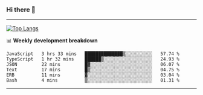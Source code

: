 ### Hi there 👋

-------
[![Top Langs](https://github-readme-stats.vercel.app/api/top-langs/?username=ashish-r)](https://github.com/anuraghazra/github-readme-stats)

📊 **Weekly development breakdown**
<!--START_SECTION:waka-->

```text
JavaScript   3 hrs 33 mins   ██████████████▒░░░░░░░░░░   57.74 %
TypeScript   1 hr 32 mins    ██████▒░░░░░░░░░░░░░░░░░░   24.93 %
JSON         22 mins         █▓░░░░░░░░░░░░░░░░░░░░░░░   06.07 %
Text         17 mins         █▒░░░░░░░░░░░░░░░░░░░░░░░   04.75 %
ERB          11 mins         ▓░░░░░░░░░░░░░░░░░░░░░░░░   03.04 %
Bash         4 mins          ▒░░░░░░░░░░░░░░░░░░░░░░░░   01.31 %
```

<!--END_SECTION:waka-->
-------

<!--
**ashish-r/ashish-r** is a ✨ _special_ ✨ repository because its `README.md` (this file) appears on your GitHub profile.

Here are some ideas to get you started:

- 🔭 I’m currently working on ...
- 🌱 I’m currently learning ...
- 👯 I’m looking to collaborate on ...
- 🤔 I’m looking for help with ...
- 💬 Ask me about ...
- 📫 How to reach me: ...
- 😄 Pronouns: ...
- ⚡ Fun fact: ...
-->
